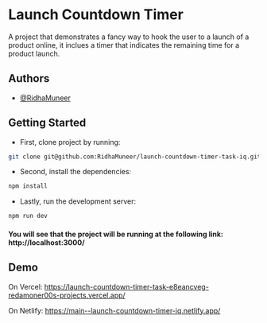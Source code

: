 
# Launch Countdown Timer

A project that demonstrates a fancy way to hook the user to a launch of a product online, it inclues a timer that indicates the remaining time for a product launch. 


## Authors

- [@RidhaMuneer](https://github.com/RidhaMuneer)

## Getting Started
- First, clone project by running:

```bash
git clone git@github.com:RidhaMuneer/launch-countdown-timer-task-iq.git
```

- Second, install the dependencies:

```bash
npm install
```

- Lastly, run the development server:

```bash
npm run dev
```

#### You will see that the project will be running at the following link: http://localhost:3000/



## Demo

On Vercel: https://launch-countdown-timer-task-e8eancveg-redamoner00s-projects.vercel.app/

On Netlify: https://main--launch-countdown-timer-iq.netlify.app/